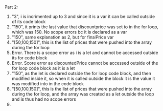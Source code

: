 Part 2:
1. "3", i is incrimented up to 3 and since it is a var it can be called outside of its code block
2. "150", it prints the last value that discountprice was set to in the for loop, which was 150. No scope errors bc it is declared as a var
3. "150", same explanation as 2, but for finalPrice var
4. "[50,100,150]", this is the list of prices that were pushed into the array during the for loop
5. Error. There is a scope error as i is a let and cannot be accessed outside its for code block
6. Error. Score error as discountedPrice cannot be accessed outside of the for loop code block as it is a let
7. "150", as the let is declared outside the for loop code block, and then modified inside it, so when it is called outside the block it is the value it was modified into in the code block
8. "[50,100,150]", this is the list of prices that were pushed into the array during the for loop, and the array was created as a let outside the loop and is thus had no scope errors
9. 